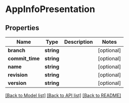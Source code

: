 # AppInfoPresentation

## Properties
Name | Type | Description | Notes
------------ | ------------- | ------------- | -------------
**branch** | **string** |  | [optional] 
**commit_time** | **string** |  | [optional] 
**name** | **string** |  | [optional] 
**revision** | **string** |  | [optional] 
**version** | **string** |  | [optional] 

[[Back to Model list]](../README.md#documentation-for-models) [[Back to API list]](../README.md#documentation-for-api-endpoints) [[Back to README]](../README.md)



